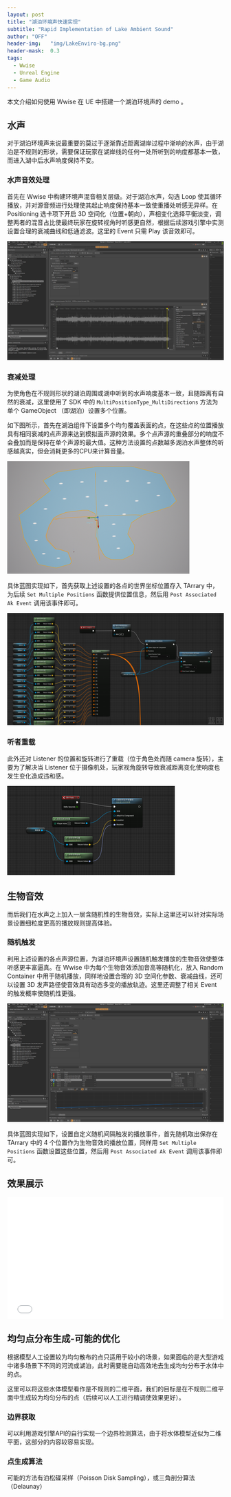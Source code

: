 ```yaml
---
layout: post
title: "湖泊环境声快速实现"
subtitle: "Rapid Implementation of Lake Ambient Sound"
author: "OFF"
header-img:   "img/LakeEnviro-bg.png"
header-mask:  0.3
tags:
  - Wwise
  - Unreal Engine
  - Game Audio
---
```


本文介绍如何使用 Wwise 在 UE 中搭建一个湖泊环境声的 demo 。

## 水声

对于湖泊环境声来说最重要的莫过于逐渐靠近距离湖岸过程中渐响的水声，由于湖泊是不规则的形状，需要保证玩家在湖岸线的任何一处所听到的响度都基本一致，而进入湖中后水声响度保持不变。

### 水声音效处理

首先在 Wwise 中构建环境声混音相关层级。对于湖泊水声，勾选 Loop 使其循环播放，并对源音频进行处理使其起止响度保持基本一致使重播处听感无异样。在 Positioning 选卡项下开启 3D 空间化（位置+朝向），声相变化选择平衡淡变，调整两者的混音占比使最终玩家在旋转视角时听感更自然，根据后续游戏引擎中实测设置合理的衰减曲线和低通滤波。这里的 Event 只需 Play 该音效即可。

![](/img/LakeEnviro-1-1.png)

### 衰减处理

为使角色在不规则形状的湖泊周围或湖中听到的水声响度基本一致，且随距离有自然的衰减，这里使用了 SDK 中的 `MultiPositionType_MultiDirections` 方法为单个 GameObject （即湖泊）设置多个位置。

如下图所示，首先在湖泊组件下设置多个均匀覆盖表面的点，在这些点的位置播放具有相同衰减的点声源来达到模拟面声源的效果。多个点声源的重叠部分的响度不会叠加而是保持在单个声源的最大值。这种方法设置的点数越多湖泊水声整体的听感越真实，但会消耗更多的CPU来计算音量。

![](/img/LakeEnviro-1-2.png)

具体蓝图实现如下，首先获取上述设置的各点的世界坐标位置存入 TArrary 中，为后续 `Set Multiple Positions` 函数提供位置信息，然后用 `Post Associated Ak Event` 调用该事件即可。

![](/img/LakeEnviro-1-3.png)

### 听者重载

此外还对 Listener 的位置和旋转进行了重载（位于角色处而随 camera 旋转），主要为了解决当 Listener 位于摄像机处，玩家视角旋转导致衰减距离变化使响度也发生变化造成违和感。

![](/img/LakeEnviro-1-4.png)

## 生物音效

而后我们在水声之上加入一层含随机性的生物音效，实际上这里还可以针对实际场景设置细粒度更高的播放规则提高体验。

### 随机触发

利用上述设置的各点声源位置，为湖泊环境声设置随机触发播放的生物音效使整体听感更丰富逼真。在 Wwise 中为每个生物音效添加音高等随机化，放入 Random Container 中用于随机播放，同样地设置合理的 3D 空间化参数、衰减曲线，还可以设置 3D 发声路径使音效具有动态多变的播放轨迹。这里还调整了相关 Event 的触发概率使随机性更强。

![](/img/LakeEnviro-2-1.png)

具体蓝图实现如下，设置自定义随机间隔触发的播放事件，首先随机取出保存在 TArrary 中的 4 个位置作为生物音效的播放位置，同样用 `Set Multiple Positions` 函数设置这些位置，然后用 `Post Associated Ak Event` 调用该事件即可。

## 效果展示

<style type='text/css'>
.iframe-container {
  padding-top: 56.25%;
  position: relative;
}
.iframe-container iframe {
   position: absolute;
   height: 100%;
   width: 100%;
   top: 0;
   left: 0;
}
</style>

<div class="iframe-container">
  <iframe src="//player.bilibili.com/player.html?aid=231653489&bvid=BV1q8411278S&cid=1217889048&page=1" scrolling="no" border="0" frameborder="no" framespacing="0" high_quality="1" allowfullscreen="true"> </iframe>
</div>

## 均匀点分布生成-可能的优化

根据模型人工设置较为均匀散布的点只适用于较小的场景，如果面临的是大型游戏中诸多场景下不同的河流或湖泊，此时需要能自动高效地去生成均匀分布于水体中的点。

这里可以将这些水体模型看作是不规则的二维平面，我们的目标是在不规则二维平面中生成较为均匀分布的点（后续可以人工进行精调使效果更好）。

### 边界获取

可以利用游戏引擎API的自行实现一个边界检测算法，由于将水体模型近似为二维平面，这部分的内容较容易实现。

### 点生成算法

可能的方法有泊松碟采样（Poisson Disk Sampling），或三角剖分算法（Delaunay）
